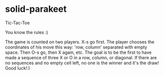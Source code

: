 # solid-parakeet

Tic-Tac-Toe

You know the rules :) 

The game is counted on two players.
X-s go first. The player chooses the coordinates of his move this way: 'row, column' separated with empty space.
Then O-s go, then X again, etc.
The goal is to be the first to have made a sequence of three X or O in a row, column, or diagonal.
If there are no sequences and no empty cell left, no one is the winner and it's the draw!
Good luck!:)
